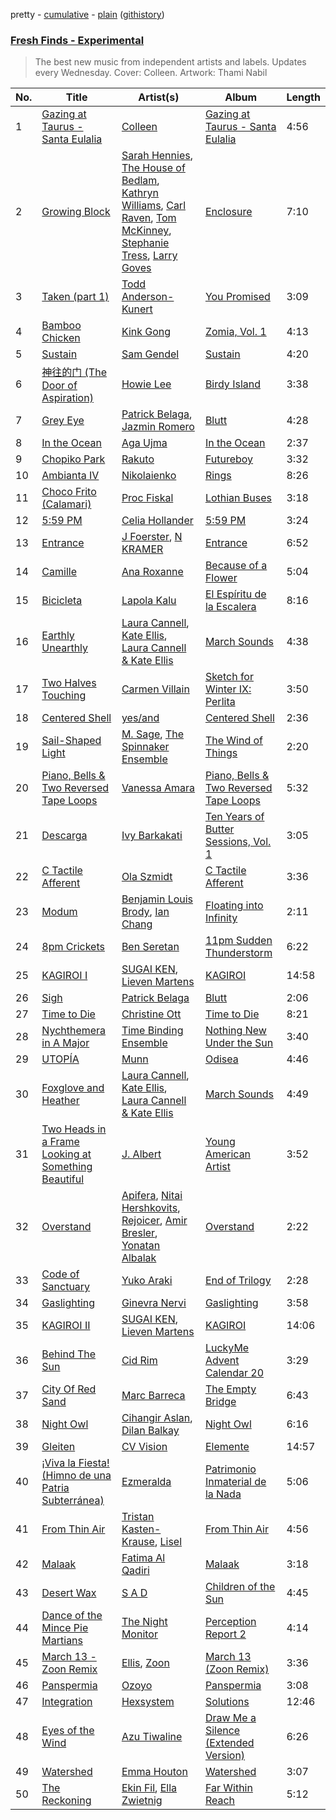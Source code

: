 pretty - [cumulative](/playlists/cumulative/Fresh%20Finds%20-%20Experimental.md) - [plain](/playlists/plain/37i9dQZF1DX8C585qnMYHP) ([githistory](https://github.githistory.xyz/mackorone/spotify-playlist-archive/blob/main/playlists/plain/37i9dQZF1DX8C585qnMYHP))

### [Fresh Finds - Experimental](https://open.spotify.com/playlist/37i9dQZF1DX8C585qnMYHP)

> The best new music from independent artists and labels. Updates every Wednesday. Cover: Colleen. Artwork: Thami Nabil 

| No. | Title | Artist(s) | Album | Length |
|---|---|---|---|---|
| 1 | [Gazing at Taurus - Santa Eulalia](https://open.spotify.com/track/7mzK8b9CTUwluC1gZCh4Rw) | [Colleen](https://open.spotify.com/artist/0mOPHkTHaD6cFTMODNBxA3) | [Gazing at Taurus - Santa Eulalia](https://open.spotify.com/album/6pmwFyODROMyA3vFAEXbfU) | 4:56 |
| 2 | [Growing Block](https://open.spotify.com/track/4rPEweaB7N9OgpsHsBaoek) | [Sarah Hennies](https://open.spotify.com/artist/72vXI47J2flsvjvbdpTxbc), [The House of Bedlam](https://open.spotify.com/artist/7ho9OuKFgifxXoaSAY749v), [Kathryn Williams](https://open.spotify.com/artist/64YVotBSFQoRt2TWCkGFqy), [Carl Raven](https://open.spotify.com/artist/1SKUS3mXaBGaINs16IxKde), [Tom McKinney](https://open.spotify.com/artist/1GaHAvEfYUcBsd3p8ZjpTy), [Stephanie Tress](https://open.spotify.com/artist/15MRDXOtce6DPsFbL4THva), [Larry Goves](https://open.spotify.com/artist/7JIDrT1gyqEhGrNjdbFaF1) | [Enclosure](https://open.spotify.com/album/5TslqRV2pzF83aA2gfQy5e) | 7:10 |
| 3 | [Taken (part 1)](https://open.spotify.com/track/3hBOP5gpNCQj4k7CdOFaG1) | [Todd Anderson-Kunert](https://open.spotify.com/artist/1hVyF30YFc448AsuUZZs2t) | [You Promised](https://open.spotify.com/album/7iXq7OYigCcziFfL9RvO9q) | 3:09 |
| 4 | [Bamboo Chicken](https://open.spotify.com/track/4dye80AZnQJG9SMPN9nHgI) | [Kink Gong](https://open.spotify.com/artist/6WRFs3n91NoZdwAyr5UXqh) | [Zomia, Vol. 1](https://open.spotify.com/album/6fPDVqzka0xvnvGKZiQ4Mu) | 4:13 |
| 5 | [Sustain](https://open.spotify.com/track/5kbLE9EySwCysh8gd5Aco6) | [Sam Gendel](https://open.spotify.com/artist/3luuQQRuSBuDNnrkYvatnk) | [Sustain](https://open.spotify.com/album/5c3eEKe1N21PVxxH1yBHI8) | 4:20 |
| 6 | [神往的门 (The Door of Aspiration)](https://open.spotify.com/track/0LRKmVS7PKwgR8B9Tg7HHB) | [Howie Lee](https://open.spotify.com/artist/5y2TmxjZITDjLsfUxjlkcD) | [Birdy Island](https://open.spotify.com/album/359tImW8MlmgoaECeGtBFE) | 3:38 |
| 7 | [Grey Eye](https://open.spotify.com/track/1xYkVUC4vSLSBByaSsBB76) | [Patrick Belaga](https://open.spotify.com/artist/5N2iWDKEQmLpoXMrAcIabW), [Jazmin Romero](https://open.spotify.com/artist/0Ak2Q2HOJowkcaNIBMdulP) | [Blutt](https://open.spotify.com/album/6sblSpCc8kFwQ6ptbL3YT2) | 4:28 |
| 8 | [In the Ocean](https://open.spotify.com/track/7JwbBnqt2nuW1Zsf0o5uNY) | [Aga Ujma](https://open.spotify.com/artist/3LSdhKfnqxaRzj5rzdOKRj) | [In the Ocean](https://open.spotify.com/album/12YpstVwf31NgQvbNi1PJi) | 2:37 |
| 9 | [Chopiko Park](https://open.spotify.com/track/5qThc4z7yYNEa6DKniSpr0) | [Rakuto](https://open.spotify.com/artist/3TdtGIrs1VN2rb5eCD911V) | [Futureboy](https://open.spotify.com/album/4AAZahcCcVsNtFxO294eSA) | 3:32 |
| 10 | [Ambianta IV](https://open.spotify.com/track/2Aigipw4h9A0ZaGO2oraHr) | [Nikolaienko](https://open.spotify.com/artist/3fifybKFLHwKbEjATG02ig) | [Rings](https://open.spotify.com/album/37wIJYZoXUlBLWTZiiS6SP) | 8:26 |
| 11 | [Choco Frito (Calamari)](https://open.spotify.com/track/6ReL0Y6me3C6tbj991O2NK) | [Proc Fiskal](https://open.spotify.com/artist/1eFFmUlWRIvt26lnUzdduk) | [Lothian Buses](https://open.spotify.com/album/0EqzAvPoS9JlP16Hlxb8Vk) | 3:18 |
| 12 | [5:59 PM](https://open.spotify.com/track/02I3OV1GV3SVm4BjtUtvhN) | [Celia Hollander](https://open.spotify.com/artist/0LdvtStWB1M2XlcR9D6IhA) | [5:59 PM](https://open.spotify.com/album/2zVY50djgi3tnZEPjqxNBP) | 3:24 |
| 13 | [Entrance](https://open.spotify.com/track/1kLoPLQc1XYXijQGjA9Crk) | [J Foerster](https://open.spotify.com/artist/4sRdSdPKzOOJa9WgBfTz6i), [N KRAMER](https://open.spotify.com/artist/6pY5KhflZwSO9L6Iq2A77t) | [Entrance](https://open.spotify.com/album/4c0B46pCSc9p0j2vJE254Q) | 6:52 |
| 14 | [Camille](https://open.spotify.com/track/6VI6LnXQSm7NI7ptuQ7Dl4) | [Ana Roxanne](https://open.spotify.com/artist/2fSBHYgZUSIQPolv5skG5I) | [Because of a Flower](https://open.spotify.com/album/4JShepplFefZ43GXoE4bRd) | 5:04 |
| 15 | [Bicicleta](https://open.spotify.com/track/1haD0VaPCrGFVK47Ghk5X8) | [Lapola Kalu](https://open.spotify.com/artist/3MBnTowpfAAgc8QcKJ7hyX) | [El Espíritu de la Escalera](https://open.spotify.com/album/0DVTPVPoZha40mItTaqiZx) | 8:16 |
| 16 | [Earthly Unearthly](https://open.spotify.com/track/5R2REaph0BUV5zFViu52VB) | [Laura Cannell](https://open.spotify.com/artist/6vu845nbe3HOXDNYhMmZSq), [Kate Ellis](https://open.spotify.com/artist/6lz4GyLX8jF0HNjD712zxc), [Laura Cannell & Kate Ellis](https://open.spotify.com/artist/1kl55Km9X5507z1kJzdH9n) | [March Sounds](https://open.spotify.com/album/3aS5XRhnpP9lKBVES1W0Vw) | 4:38 |
| 17 | [Two Halves Touching](https://open.spotify.com/track/63Ra6rlO5ybbsEDWOQ395S) | [Carmen Villain](https://open.spotify.com/artist/4Ps6q34DtWOueT2tJtwE5l) | [Sketch for Winter IX: Perlita](https://open.spotify.com/album/4v9uUlcfLWHzhZfmoTjAz8) | 3:50 |
| 18 | [Centered Shell](https://open.spotify.com/track/3SlVQDlBZRlybLoOocHciP) | [yes/and](https://open.spotify.com/artist/7IxiRbidPWbGcs1K14lf98) | [Centered Shell](https://open.spotify.com/album/34fcCXIMYUF0Xuc5NSWagA) | 2:36 |
| 19 | [Sail-Shaped Light](https://open.spotify.com/track/3AjeF8W4goDT6fVSWTYGoI) | [M. Sage](https://open.spotify.com/artist/7Hu7HZdK9fwYiMyqtCICVR), [The Spinnaker Ensemble](https://open.spotify.com/artist/4kSdE1O1sFXQ03hleQba5x) | [The Wind of Things](https://open.spotify.com/album/6QxCmuFtpKqoyVaRLWlmSm) | 2:20 |
| 20 | [Piano, Bells & Two Reversed Tape Loops](https://open.spotify.com/track/7Ev80oHVOQUUWVFDw0i4IZ) | [Vanessa Amara](https://open.spotify.com/artist/4SA1HXklaVW0YDH7RjxKS9) | [Piano, Bells & Two Reversed Tape Loops](https://open.spotify.com/album/31amXNwNP8t6fhLjEowuRf) | 5:32 |
| 21 | [Descarga](https://open.spotify.com/track/7dB3WzlK5wKjsLbtCA3DDr) | [Ivy Barkakati](https://open.spotify.com/artist/3UBeV2UkTunts46Pok3zQu) | [Ten Years of Butter Sessions, Vol. 1](https://open.spotify.com/album/7vL9T2HyveJWjuQRTylYmF) | 3:05 |
| 22 | [C Tactile Afferent](https://open.spotify.com/track/0ofnaWYCsOls6vzFNQ07SU) | [Ola Szmidt](https://open.spotify.com/artist/7xwfXQXRpZH0QOzzM5U4bw) | [C Tactile Afferent](https://open.spotify.com/album/42hTGP1J4wbKoPq83kQHxd) | 3:36 |
| 23 | [Modum](https://open.spotify.com/track/1KE3gFPNV6OPacfGNDba8F) | [Benjamin Louis Brody](https://open.spotify.com/artist/1QyRX5KhAq9zCsFw1PYFJn), [Ian Chang](https://open.spotify.com/artist/4nxKL1oZc0tYGkELxf2e1u) | [Floating into Infinity](https://open.spotify.com/album/3txTVv1jqzam5M6NdD6rY4) | 2:11 |
| 24 | [8pm Crickets](https://open.spotify.com/track/5XM3Wo4pLH9jrwUu9l4bPw) | [Ben Seretan](https://open.spotify.com/artist/54N4voTBO17fp6dEegF4qa) | [11pm Sudden Thunderstorm](https://open.spotify.com/album/53sR9a0cJYLkTbhRRDS9nY) | 6:22 |
| 25 | [KAGIROI I](https://open.spotify.com/track/2bXdqG3LJeVjN8vIwgEmfj) | [SUGAI KEN](https://open.spotify.com/artist/5CCt4ZzfgaunV4WeOSWn2H), [Lieven Martens](https://open.spotify.com/artist/2WAfuIA8abrpze7v9V42hC) | [KAGIROI](https://open.spotify.com/album/04esOevP0QsnyAg5SdsdDq) | 14:58 |
| 26 | [Sigh](https://open.spotify.com/track/1g6Ps8hbgyi8K5574Gn7si) | [Patrick Belaga](https://open.spotify.com/artist/5N2iWDKEQmLpoXMrAcIabW) | [Blutt](https://open.spotify.com/album/6sblSpCc8kFwQ6ptbL3YT2) | 2:06 |
| 27 | [Time to Die](https://open.spotify.com/track/4RU871gNytwgHsrxEbCGhM) | [Christine Ott](https://open.spotify.com/artist/2RZwbOwAWmNl3YRoSPmzm4) | [Time to Die](https://open.spotify.com/album/2noDPp2FbceSddwh1PkqT5) | 8:21 |
| 28 | [Nychthemera in A Major](https://open.spotify.com/track/1VXkNxE0szN2MNsk4x7P8C) | [Time Binding Ensemble](https://open.spotify.com/artist/3J38y27gYbg3Nea2kHAOsC) | [Nothing New Under the Sun](https://open.spotify.com/album/1jfzhXPBdOKHgWN8NyIZPt) | 3:40 |
| 29 | [UTOPÍA](https://open.spotify.com/track/2FPQ8g51zvmo1FoBEKrrzF) | [Munn](https://open.spotify.com/artist/0lY4NpV8AJkoyd5ejDO8Cw) | [Odisea](https://open.spotify.com/album/0bZr58mICKi7gnKFNSnIdn) | 4:46 |
| 30 | [Foxglove and Heather](https://open.spotify.com/track/74KOgShMZ5wJR1ny6LNPll) | [Laura Cannell](https://open.spotify.com/artist/6vu845nbe3HOXDNYhMmZSq), [Kate Ellis](https://open.spotify.com/artist/6lz4GyLX8jF0HNjD712zxc), [Laura Cannell & Kate Ellis](https://open.spotify.com/artist/1kl55Km9X5507z1kJzdH9n) | [March Sounds](https://open.spotify.com/album/3aS5XRhnpP9lKBVES1W0Vw) | 4:49 |
| 31 | [Two Heads in a Frame Looking at Something Beautiful](https://open.spotify.com/track/6D4oXT9CNYfzdCZg8mYUZf) | [J. Albert](https://open.spotify.com/artist/0tjC8HMcPx5o2ZYsWw5BNK) | [Young American Artist](https://open.spotify.com/album/7uO5lLWW2Nv3G01Yt7lpGP) | 3:52 |
| 32 | [Overstand](https://open.spotify.com/track/5gdgW2RGNm0mjRjbt7bTVs) | [Apifera](https://open.spotify.com/artist/7zgoELe3akRCheZJ8XnDpr), [Nitai Hershkovits](https://open.spotify.com/artist/7lysajaDFp2cX097v7H4SN), [Rejoicer](https://open.spotify.com/artist/1N5ZTU16lJJL9hbPAMvGnk), [Amir Bresler](https://open.spotify.com/artist/0YkHSziGnJb3civlSaKWk1), [Yonatan Albalak](https://open.spotify.com/artist/0LE9zlJRjl1zAnqPOqgA7C) | [Overstand](https://open.spotify.com/album/6GSgbda6XYKdedWc0O9dwh) | 2:22 |
| 33 | [Code of Sanctuary](https://open.spotify.com/track/6w14SrmKBuE3bH2Pors0B5) | [Yuko Araki](https://open.spotify.com/artist/4QebQToYFU8PDWW21ZWw4U) | [End of Trilogy](https://open.spotify.com/album/569qa9cCYFaEBqgXZ8Ddv1) | 2:28 |
| 34 | [Gaslighting](https://open.spotify.com/track/1MqKezyEeFkb0Jqwj9IViL) | [Ginevra Nervi](https://open.spotify.com/artist/1D0bKzmxdExazYDP4ahsBj) | [Gaslighting](https://open.spotify.com/album/4c5A025kmeFR2o7A48CPib) | 3:58 |
| 35 | [KAGIROI II](https://open.spotify.com/track/2UG7cRqTNKWFs5oP36KMaS) | [SUGAI KEN](https://open.spotify.com/artist/5CCt4ZzfgaunV4WeOSWn2H), [Lieven Martens](https://open.spotify.com/artist/2WAfuIA8abrpze7v9V42hC) | [KAGIROI](https://open.spotify.com/album/04esOevP0QsnyAg5SdsdDq) | 14:06 |
| 36 | [Behind The Sun](https://open.spotify.com/track/2sVdjxLcrh36sizSRTkwUY) | [Cid Rim](https://open.spotify.com/artist/1qsa20MWDjV9QI93zn2i2s) | [LuckyMe Advent Calendar 20](https://open.spotify.com/album/4suN8rOHTlZlTpCvvaU3Ps) | 3:29 |
| 37 | [City Of Red Sand](https://open.spotify.com/track/5pQI4osudR5207IiprBP7J) | [Marc Barreca](https://open.spotify.com/artist/6jpmlBMb9q7F75J0yFxOnh) | [The Empty Bridge](https://open.spotify.com/album/2ZTO0VErlT8DV5HLPdTVS6) | 6:43 |
| 38 | [Night Owl](https://open.spotify.com/track/26K1uubDB1A4RHvadCD5U9) | [Cihangir Aslan](https://open.spotify.com/artist/30J2BZr9IIoch7Sj47xtpD), [Dilan Balkay](https://open.spotify.com/artist/0EmioUrT5ZIveHOQnDcTGM) | [Night Owl](https://open.spotify.com/album/4Enz8DFB6Ue4rUCenfucpw) | 6:16 |
| 39 | [Gleiten](https://open.spotify.com/track/25Web7i0BkH8qXTTyLbWkZ) | [CV Vision](https://open.spotify.com/artist/2RG7G2dyZMJ0iFOFlU6Dkk) | [Elemente](https://open.spotify.com/album/0Q6XVeGOkHpEiMIwWsecVc) | 14:57 |
| 40 | [¡Viva la Fiesta! (Himno de una Patria Subterránea)](https://open.spotify.com/track/52phoGkXGRiITMR52awL2U) | [Ezmeralda](https://open.spotify.com/artist/1evlZb4RMrNoQ26G6EyGZA) | [Patrimonio Inmaterial de la Nada](https://open.spotify.com/album/1z7yS6GTqHKqG8cKDDMTGQ) | 5:06 |
| 41 | [From Thin Air](https://open.spotify.com/track/2HO7ztGT12X5iNsN7C0wOR) | [Tristan Kasten-Krause](https://open.spotify.com/artist/7Le1JDJeNwOC3eQRIM7HVB), [Lisel](https://open.spotify.com/artist/5KjVnwiRNQZjgM1BrHYoO3) | [From Thin Air](https://open.spotify.com/album/6B42Yc5RoVBkqV4j8IoQDL) | 4:56 |
| 42 | [Malaak](https://open.spotify.com/track/4QNitr3RZD4rAkLjDBWxQu) | [Fatima Al Qadiri](https://open.spotify.com/artist/1pfunEyqsC4oKSBY9gr8lN) | [Malaak](https://open.spotify.com/album/6Yrneh7gxkYUNNdwgmrT8f) | 3:18 |
| 43 | [Desert Wax](https://open.spotify.com/track/1RQBeZgMF37bZaXCXYbfil) | [S A D](https://open.spotify.com/artist/3iCMhOPsGRUGXAOhHaS6PU) | [Children of the Sun](https://open.spotify.com/album/7JqhSihASq4Jl5SWxeUTdV) | 4:45 |
| 44 | [Dance of the Mince Pie Martians](https://open.spotify.com/track/1SciwnxrXz7WNUfcqH6lqF) | [The Night Monitor](https://open.spotify.com/artist/3CZX2LMIYMGF8CK70c6zMm) | [Perception Report 2](https://open.spotify.com/album/4HRx2jXRLDMwaGQ5OgtIat) | 4:14 |
| 45 | [March 13 - Zoon Remix](https://open.spotify.com/track/4aayAMzedeWHfKkQwPRixz) | [Ellis](https://open.spotify.com/artist/7EQmY1hAAeuJLa0GUNpKNN), [Zoon](https://open.spotify.com/artist/1kGt1OwoeqO8aaTBB3TfiC) | [March 13 (Zoon Remix)](https://open.spotify.com/album/1vD359X2yHjI6aOb2w0cK6) | 3:36 |
| 46 | [Panspermia](https://open.spotify.com/track/6YQ0EXjwQWT263njOeoe8S) | [Ozoyo](https://open.spotify.com/artist/1c47yZHEy5HSqth3hexuIe) | [Panspermia](https://open.spotify.com/album/4TfQg8g5FV1VvZao3Mj94D) | 3:08 |
| 47 | [Integration](https://open.spotify.com/track/5OTd5mzbGv2U5pdesypomT) | [Hexsystem](https://open.spotify.com/artist/0EtKmeVXhCvayJTciKQUNh) | [Solutions](https://open.spotify.com/album/2EGQrhr4o23mpf3BOujLFk) | 12:46 |
| 48 | [Eyes of the Wind](https://open.spotify.com/track/7vnrZqseiH7uEAXEYYHwmm) | [Azu Tiwaline](https://open.spotify.com/artist/0HZwEDqo4wYPQIGacES3mB) | [Draw Me a Silence (Extended Version)](https://open.spotify.com/album/3yEiqOlQUT7zB19SSYgGZu) | 6:26 |
| 49 | [Watershed](https://open.spotify.com/track/5DmMfC43ZmNxpFsbBjZfny) | [Emma Houton](https://open.spotify.com/artist/3LIYPgCl8J4Lyb2mWo5MxT) | [Watershed](https://open.spotify.com/album/2RigjgW5HgIAr0v7FSjbhO) | 3:07 |
| 50 | [The Reckoning](https://open.spotify.com/track/4eq5135ivFfvHFtRHvjgHN) | [Ekin Fil](https://open.spotify.com/artist/2F9OXpPD8su7xGVgEtPrda), [Ella Zwietnig](https://open.spotify.com/artist/60cHgnfXVYiogMeM1K0zfa) | [Far Within Reach](https://open.spotify.com/album/3kdqtmyBQjtJSGR5n8dB7g) | 5:12 |